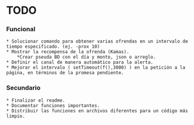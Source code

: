 # TODO

### Funcional

    * Solucionar comando para obtener varias ofrendas en un intervalo de tiempo especificado. (ej. -prox 10)
    * Mostrar la recompensa de la ofrenda (Kamas).
        *Crear pseuda BD con el día y monto, json o arreglo.
    * Definir el canal de manera automático para la alerta.
    * Mejorar el intervalo ( setTimeout(f(),3000) ) en la petición a la página, en términos de la promesa pendiente.

### Secundario

    * Finalizar el readme.
    * Documentar funciones importantes.
    * Distribuir las funciones en archivos diferentes para un código más limpio.